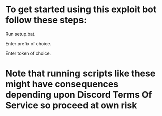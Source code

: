 # To get started using this exploit bot follow these steps:

Run setup.bat.

Enter prefix of choice.

Enter token of choice.

# Note that running scripts like these might have consequences depending upon Discord Terms Of Service so proceed at own risk





